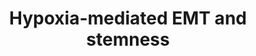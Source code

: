 ---
annotations:
- id: PW:0000004
  parent: regulatory pathway
  type: Pathway Ontology
  value: regulatory pathway
authors:
- Khanspers
- Susan
- Jmelius
- Eweitz
description: Model of hypoxia mediated EMT and stemness.
last-edited: 2021-05-22
organisms:
- Homo sapiens
redirect_from:
- /index.php/Pathway:WP2943
- /instance/WP2943
- /instance/WP2943_rr117758
revision: r117758
schema-jsonld:
- '@context': https://schema.org/
  '@id': https://wikipathways.github.io/pathways/WP2943.html
  '@type': Dataset
  creator:
    '@type': Organization
    name: WikiPathways
  description: Model of hypoxia mediated EMT and stemness.
  keywords:
  - DICER1
  - ZEB1
  license: CC0
  name: Hypoxia-mediated EMT and stemness
seo: CreativeWork
title: Hypoxia-mediated EMT and stemness
wpid: WP2943
---